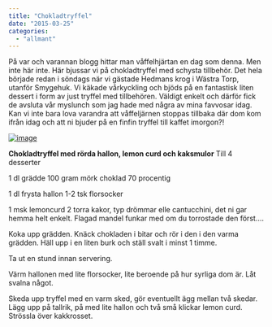 ```yaml
---
title: "Chokladtryffel"
date: "2015-03-25"
categories: 
  - "allmant"
---
```


På var och varannan blogg hittar man våffelhjärtan en dag som denna. Men inte här inte. Här bjussar vi på chokladtryffel med schysta tillbehör. Det hela började redan i söndags när vi gästade Hedmans krog i Wästra Torp, utanför Smygehuk. Vi käkade vårkyckling och bjöds på en fantastisk liten dessert i form av just tryffel med tillbehören. Väldigt enkelt och därför fick de avsluta vår myslunch som jag hade med några av mina favvosar idag. Kan vi inte bara lova varandra att våffeljärnen stoppas tillbaka där dom kom ifrån idag och att ni bjuder på en finfin tryffel till kaffet imorgon?!

[![image](/static/img/image1-1024x1024.jpg)](http://import.local/wp-content/uploads/2015/03/image1.jpg)

**Chokladtryffel med rörda hallon, lemon curd och kaksmulor** Till 4 desserter

1 dl grädde 100 gram mörk choklad 70 procentig

1 dl frysta hallon 1-2 tsk florsocker

1 msk lemoncurd 2 torra kakor, typ drömmar elle cantucchini, det ni gar hemma helt enkelt. Flagad mandel funkar med om du torrostade den först....

Koka upp grädden. Knäck chokladen i bitar och rör i den i den varma grädden. Häll upp i en liten burk och ställ svalt i minst 1 timme.

Ta ut en stund innan servering.

Värm hallonen med lite florsocker, lite beroende på hur syrliga dom är. Låt svalna något.

Skeda upp tryffel med en varm sked, gör eventuellt ägg mellan två skedar. Lägg upp på tallrik, på med lite hallon och två små klickar lemon curd. Strössla över kakkrosset.
